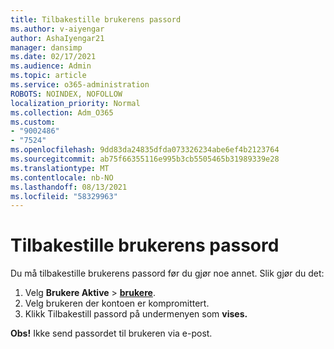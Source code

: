 ```yaml
---
title: Tilbakestille brukerens passord
ms.author: v-aiyengar
author: AshaIyengar21
manager: dansimp
ms.date: 02/17/2021
ms.audience: Admin
ms.topic: article
ms.service: o365-administration
ROBOTS: NOINDEX, NOFOLLOW
localization_priority: Normal
ms.collection: Adm_O365
ms.custom:
- "9002486"
- "7524"
ms.openlocfilehash: 9dd83da24835dfda073326234abe6ef4b2123764
ms.sourcegitcommit: ab75f66355116e995b3cb5505465b31989339e28
ms.translationtype: MT
ms.contentlocale: nb-NO
ms.lasthandoff: 08/13/2021
ms.locfileid: "58329963"
---
```

# <a name="reset-the-users-password"></a>Tilbakestille brukerens passord

Du må tilbakestille brukerens passord før du gjør noe annet. Slik gjør du det:

1. Velg **Brukere Aktive**  >  **[brukere](https://go.microsoft.com/fwlink/p/?linkid=834822)**.
1. Velg brukeren der kontoen er kompromittert.
1. Klikk Tilbakestill passord på undermenyen som **vises.**

**Obs!** Ikke send passordet til brukeren via e-post.
